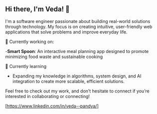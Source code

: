 ## Hi there, I'm Veda! 👋

I'm a software engineer passionate about building real-world solutions through technology. My focus is on creating intuitive, user-friendly web applications that solve problems and improve everyday life.

🔭 Currently working on:

-**Smart Spoon**: An interactive meal planning app designed to promote minimizing food waste and sustainable cooking

🌱 Currently learning

- Expanding my knowledge in algorithms, system design, and AI integration to create more scalable, efficient solutions.

Feel free to check out my work, and don’t hesitate to connect if you’re interested in collaborating or connecting!

[https://www.linkedin.com/in/veda--pandya/]




